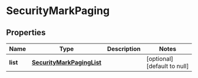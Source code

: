 # SecurityMarkPaging

## Properties
Name | Type | Description | Notes
------------ | ------------- | ------------- | -------------
**list** | [**SecurityMarkPagingList**](SecurityMarkPaging_list.md) |  | [optional] [default to null]


